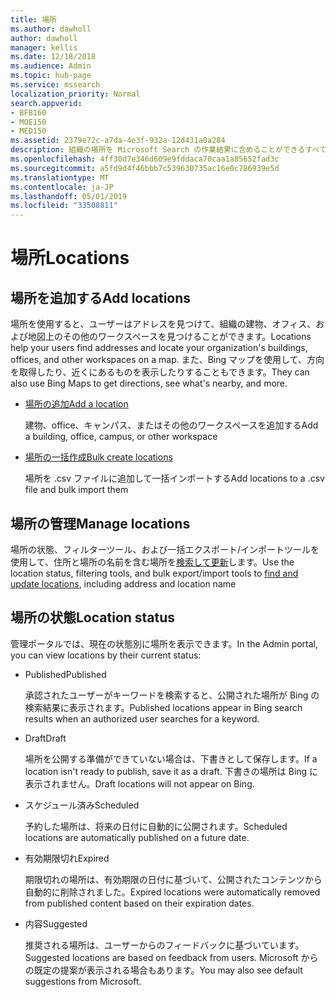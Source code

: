 ```yaml
---
title: 場所
ms.author: dawholl
author: dawholl
manager: kellis
ms.date: 12/18/2018
ms.audience: Admin
ms.topic: hub-page
ms.service: mssearch
localization_priority: Normal
search.appverid:
- BFB160
- MOE150
- MED150
ms.assetid: 2379e72c-a7da-4e3f-932a-12d431a0a284
description: 組織の場所を Microsoft Search の作業結果に含めることができるすべての方法の概要
ms.openlocfilehash: 4ff30d7e346d609e9fddaca70caa1a85652fad3c
ms.sourcegitcommit: a5fd9d4f46bbb7c539630735ac16e0c786939e5d
ms.translationtype: MT
ms.contentlocale: ja-JP
ms.lasthandoff: 05/01/2019
ms.locfileid: "33508811"
---
```

# <a name="locations"></a><span data-ttu-id="a13bd-103">場所</span><span class="sxs-lookup"><span data-stu-id="a13bd-103">Locations</span></span>

## <a name="add-locations"></a><span data-ttu-id="a13bd-104">場所を追加する</span><span class="sxs-lookup"><span data-stu-id="a13bd-104">Add locations</span></span>

<span data-ttu-id="a13bd-105">場所を使用すると、ユーザーはアドレスを見つけて、組織の建物、オフィス、および地図上のその他のワークスペースを見つけることができます。</span><span class="sxs-lookup"><span data-stu-id="a13bd-105">Locations help your users find addresses and locate your organization's buildings, offices, and other workspaces on a map.</span></span> <span data-ttu-id="a13bd-106">また、Bing マップを使用して、方向を取得したり、近くにあるものを表示したりすることもできます。</span><span class="sxs-lookup"><span data-stu-id="a13bd-106">They can also use Bing Maps to get directions, see what's nearby, and more.</span></span>
  
- [<span data-ttu-id="a13bd-107">場所の追加</span><span class="sxs-lookup"><span data-stu-id="a13bd-107">Add a location</span></span>](add-a-location.md)
    
    <span data-ttu-id="a13bd-108">建物、office、キャンパス、またはその他のワークスペースを追加する</span><span class="sxs-lookup"><span data-stu-id="a13bd-108">Add a building, office, campus, or other workspace</span></span>
    
- [<span data-ttu-id="a13bd-109">場所の一括作成</span><span class="sxs-lookup"><span data-stu-id="a13bd-109">Bulk create locations</span></span>](bulk-create-locations.md)
    
    <span data-ttu-id="a13bd-110">場所を .csv ファイルに追加して一括インポートする</span><span class="sxs-lookup"><span data-stu-id="a13bd-110">Add locations to a .csv file and bulk import them</span></span>
    
## <a name="manage-locations"></a><span data-ttu-id="a13bd-111">場所の管理</span><span class="sxs-lookup"><span data-stu-id="a13bd-111">Manage locations</span></span>

<span data-ttu-id="a13bd-112">場所の状態、フィルターツール、および一括エクスポート/インポートツールを使用して、住所と場所の名前を含む場所を[検索して更新](manage-locations.md)します。</span><span class="sxs-lookup"><span data-stu-id="a13bd-112">Use the location status, filtering tools, and bulk export/import tools to [find and update locations](manage-locations.md), including address and location name</span></span>
  
## <a name="location-status"></a><span data-ttu-id="a13bd-113">場所の状態</span><span class="sxs-lookup"><span data-stu-id="a13bd-113">Location status</span></span>

<span data-ttu-id="a13bd-114">管理ポータルでは、現在の状態別に場所を表示できます。</span><span class="sxs-lookup"><span data-stu-id="a13bd-114">In the Admin portal, you can view locations by their current status:</span></span>
  
- <span data-ttu-id="a13bd-115">Published</span><span class="sxs-lookup"><span data-stu-id="a13bd-115">Published</span></span>
    
    <span data-ttu-id="a13bd-116">承認されたユーザーがキーワードを検索すると、公開された場所が Bing の検索結果に表示されます。</span><span class="sxs-lookup"><span data-stu-id="a13bd-116">Published locations appear in Bing search results when an authorized user searches for a keyword.</span></span>
    
- <span data-ttu-id="a13bd-117">Draft</span><span class="sxs-lookup"><span data-stu-id="a13bd-117">Draft</span></span>
    
    <span data-ttu-id="a13bd-118">場所を公開する準備ができていない場合は、下書きとして保存します。</span><span class="sxs-lookup"><span data-stu-id="a13bd-118">If a location isn't ready to publish, save it as a draft.</span></span> <span data-ttu-id="a13bd-119">下書きの場所は Bing に表示されません。</span><span class="sxs-lookup"><span data-stu-id="a13bd-119">Draft locations will not appear on Bing.</span></span>
    
- <span data-ttu-id="a13bd-120">スケジュール済み</span><span class="sxs-lookup"><span data-stu-id="a13bd-120">Scheduled</span></span>
    
    <span data-ttu-id="a13bd-121">予約した場所は、将来の日付に自動的に公開されます。</span><span class="sxs-lookup"><span data-stu-id="a13bd-121">Scheduled locations are automatically published on a future date.</span></span>
    
- <span data-ttu-id="a13bd-122">有効期限切れ</span><span class="sxs-lookup"><span data-stu-id="a13bd-122">Expired</span></span>
    
    <span data-ttu-id="a13bd-123">期限切れの場所は、有効期限の日付に基づいて、公開されたコンテンツから自動的に削除されました。</span><span class="sxs-lookup"><span data-stu-id="a13bd-123">Expired locations were automatically removed from published content based on their expiration dates.</span></span>
    
- <span data-ttu-id="a13bd-124">内容</span><span class="sxs-lookup"><span data-stu-id="a13bd-124">Suggested</span></span>
    
    <span data-ttu-id="a13bd-125">推奨される場所は、ユーザーからのフィードバックに基づいています。</span><span class="sxs-lookup"><span data-stu-id="a13bd-125">Suggested locations are based on feedback from users.</span></span> <span data-ttu-id="a13bd-126">Microsoft からの既定の提案が表示される場合もあります。</span><span class="sxs-lookup"><span data-stu-id="a13bd-126">You may also see default suggestions from Microsoft.</span></span>

  

